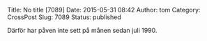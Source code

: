 Title: No title [7089]
Date: 2015-05-31 08:42
Author: tom
Category: CrossPost
Slug: 7089
Status: published

Därför har påven inte sett på månen sedan juli 1990.

